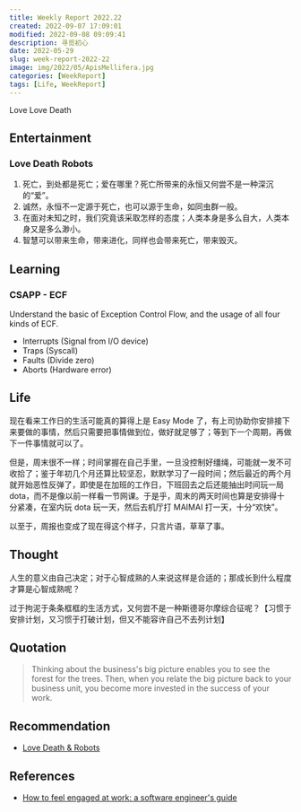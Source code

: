 ```yaml
---
title: Weekly Report 2022.22
created: 2022-09-07 17:09:01
modified: 2022-09-08 09:09:41
description: 寻觅初心
date: 2022-05-29
slug: week-report-2022-22
image: img/2022/05/ApisMellifera.jpg
categories: [WeekReport]
tags: [Life, WeekReport]
---
```


Love Love Death

## Entertainment

### Love Death Robots

1. 死亡，到处都是死亡；爱在哪里？死亡所带来的永恒又何尝不是一种深沉的“爱”。
2. 诚然，永恒不一定源于死亡，也可以源于生命，如同虫群一般。
3. 在面对未知之时，我们究竟该采取怎样的态度；人类本身是多么自大，人类本身又是多么渺小。
4. 智慧可以带来生命，带来进化，同样也会带来死亡，带来毁灭。

## Learning

### CSAPP - ECF

Understand the basic of Exception Control Flow, and the usage of all four kinds of ECF.

- Interrupts (Signal from I/O device)
- Traps (Syscall)
- Faults (Divide zero)
- Aborts (Hardware error)

## Life

现在看来工作日的生活可能真的算得上是 Easy Mode 了，有上司协助你安排接下来要做的事情，然后只需要把事情做到位，做好就足够了；等到下一个周期，再做下一件事情就可以了。

但是，周末很不一样；时间掌握在自己手里，一旦没控制好缰绳，可能就一发不可收拾了；鉴于年初几个月还算比较坚忍，默默学习了一段时间；然后最近的两个月就开始恶性反弹了，即使是在加班的工作日，下班回去之后还能抽出时间玩一局 dota，而不是像以前一样看一节网课。于是乎，周末的两天时间也算是安排得十分紧凑，在室内玩 dota 玩一天，然后去机厅打 MAIMAI 打一天，十分“欢快”。

以至于，周报也变成了现在得这个样子，只言片语，草草了事。

## Thought

人生的意义由自己决定；对于心智成熟的人来说这样是合适的；那成长到什么程度才算是心智成熟呢？

过于拘泥于条条框框的生活方式，又何尝不是一种斯德哥尔摩综合征呢？【习惯于安排计划，又习惯于打破计划，但又不能容许自己不去列计划】

## Quotation

> Thinking about the business's big picture enables you to see the forest for the trees. Then, when you relate the big picture back to your business unit, you become more invested in the success of your work.

## Recommendation

- [Love Death & Robots](https://www.libvio.me/detail/100796.html)

## References

- [How to feel engaged at work: a software engineer's guide](https://jasont.co/ennui/)
